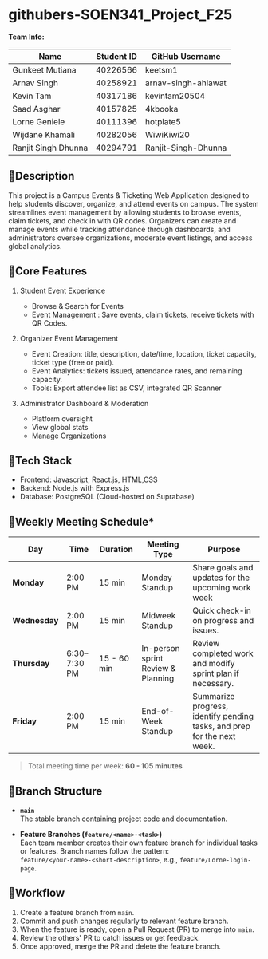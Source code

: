 # githubers-SOEN341_Project_F25

**Team Info:**

| Name                | Student ID | GitHub Username           |
|---------------------|------------|---------------------------|
| Gunkeet Mutiana     | 40226566   | keetsm1                   |
| Arnav Singh         | 40258921   | arnav-singh-ahlawat       |
| Kevin Tam           | 40317186   | kevintam20504             |
| Saad Asghar         | 40157825   | 4kbooka                   |
| Lorne Geniele       | 40111396   | hotplate5                 |
| Wijdane Khamali     | 40282056   | WiwiKiwi20                |
| Ranjit Singh Dhunna | 40294791   | Ranjit-Singh-Dhunna       |

  
:pushpin:**Description**
---
This project is a Campus Events & Ticketing Web Application designed to help students discover, organize, and attend events on campus. The system streamlines event management by allowing students to browse events, claim tickets, and check in with QR codes. Organizers can create and manage events while tracking attendance through dashboards, and administrators oversee organizations, moderate event listings, and access global analytics.


:pushpin:**Core Features**
---
1. Student Event Experience
   - Browse & Search for Events
   - Event Management : Save events, claim tickets, receive tickets with QR Codes.

2. Organizer Event Management
   - Event Creation: title, description, date/time, location, ticket capacity, ticket type (free or paid).
   - Event Analytics: tickets issued, attendance rates, and remaining capacity.
   - Tools: Export attendee list as CSV, integrated QR Scanner

3. Administrator Dashboard & Moderation
   - Platform oversight
   - View global stats
   - Manage Organizations

:pushpin:**Tech Stack**
---
  - Frontend: Javascript, React.js, HTML,CSS
  - Backend: Node.js with Express.js
  - Database: PostgreSQL (Cloud-hosted on Suprabase)

📆**Weekly Meeting Schedule***
---
| Day       | Time | Duration | Meeting Type  | Purpose |
|-----------|------------------|----------|---------------|---------|
| **Monday**    | 2:00 PM          | 15 min   | Monday Standup        | Share goals and updates for the upcoming work week |
| **Wednesday** | 2:00 PM            | 15 min   | Midweek Standup| Quick check-in on progress and issues. |
| **Thursday**   | 6:30–7:30 PM    | 15 - 60 min   | In-person sprint Review & Planning | Review completed work and modify sprint plan if necessary. |
| **Friday**    | 2:00 PM            | 15 min   | End-of-Week Standup | Summarize progress, identify pending tasks, and prep for the next week. |

> Total meeting time per week: **60 - 105 minutes**

📌**Branch Structure**
---
- **`main`**  
  The stable branch containing project code and documentation.

- **Feature Branches (`feature/<name>-<task>`)**  
  Each team member creates their own feature branch for individual tasks or features. Branch names follow the pattern:  
  `feature/<your-name>-<short-description>`, e.g., `feature/Lorne-login-page`.  

📌**Workflow**
---
1. Create a feature branch from `main`.  
2. Commit and push changes regularly to relevant feature branch.  
3. When the feature is ready, open a Pull Request (PR) to merge into `main`.  
4. Review the others' PR to catch issues or get feedback.  
5. Once approved, merge the PR and delete the feature branch.
